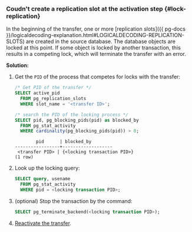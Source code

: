 ### Coudn't create a replication slot at the activation step {#lock-replication}

In the beginning of the transfer, one or more [replication slots]({{ pg-docs }}/logicaldecoding-explanation.html#LOGICALDECODING-REPLICATION-SLOTS) are created in the source database. The database objects are locked at this point. If some object is locked by another transaction, this results in a competing lock, which will terminate the transfer with an error.

**Solution:**

1. Get the `PID` of the process that competes for locks with the transfer:

   ```sql
   /* Get PID of the transfer */
   SELECT active_pid
     FROM pg_replication_slots
     WHERE slot_name = '<transfer ID>';

   /* search the PID of the locking process */
   SELECT pid, pg_blocking_pids(pid) as blocked_by
     FROM pg_stat_activity
     WHERE cardinality(pg_blocking_pids(pid)) > 0;
   ```

   ```text
           pid      | blocked_by
   -----------------+-------------------
    <transfer PID> | {<locking transaction PID>}
   (1 row)
   ```

1. Look up the locking query:

   ```sql
   SELECT query, usename
     FROM pg_stat_activity
     WHERE pid = <locking transaction PID>;
   ```

1. (optional) Stop the transaction by the command:

   ```sql
   SELECT pg_terminate_backend(<locking transaction PID>);
   ```

1. [Reactivate the transfer](../../../../data-transfer/operations/transfer.md#activate).
